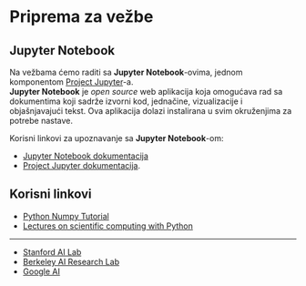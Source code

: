 # Priprema za vežbe  

## Jupyter Notebook

Na vežbama ćemo raditi sa **Jupyter Notebook**-ovima, jednom komponentom <a href="http://jupyter.org/">Project Jupyter</a>-a.  
**Jupyter Notebook** je *open source* web aplikacija koja omogućava rad sa dokumentima koji sadrže izvorni kod, jednačine, vizualizacije i objašnjavajući tekst. Ova aplikacija dolazi instalirana u svim okruženjima za potrebe nastave.  

Korisni linkovi za upoznavanje sa **Jupyter Notebook**-om:  
* <a href="https://jupyter-notebook.readthedocs.io/en/stable/">Jupyter Notebook dokumentacija</a>  
* <a href="http://jupyter.org/documentation">Project Jupyter dokumentacija</a>.  

## Korisni linkovi  

* <a href="http://cs231n.github.io/python-numpy-tutorial/">Python Numpy Tutorial</a>  
* <a href="https://github.com/jrjohansson/scientific-python-lectures">Lectures on scientific computing with Python</a>  
<hr/>  
<ul>
<li> <a href="http://ai.stanford.edu/courses/">Stanford AI Lab</a></li>  
<li> <a href="https://bair.berkeley.edu/courses.html">Berkeley AI Research Lab</a></li>  
<li> <a href="https://ai.google/">Google AI</a></li> 
</ul>
